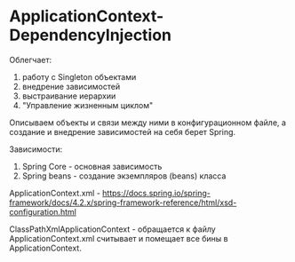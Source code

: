 # ApplicationContext-DependencyInjection
Облегчает: 
1. работу с Singleton объектами
2. внедрение зависимостей
3. выстраивание иерархии
4. "Управление жизненным циклом"

Описываем объекты и связи между ними в конфигурационном файле, а создание и внедрение зависимостей на себя берет Spring.

Зависимости:
1. Spring Core - основная зависимость 
2. Spring beans - создание экземпляров (beans) класса


ApplicationContext.xml -  https://docs.spring.io/spring-framework/docs/4.2.x/spring-framework-reference/html/xsd-configuration.html

ClassPathXmlApplicationContext - обращается к файлу ApplicationContext.xml считывает и помещает все бины в ApplicationContext.

